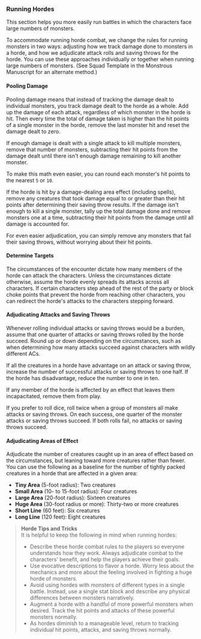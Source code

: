 ### Running Hordes

This section helps you more easily run battles in which the characters face large numbers of monsters.

To accommodate running horde combat, we change the rules for running monsters in two ways: adjusting how we track damage done to monsters in a horde, and how we adjudicate attack rolls and saving throws for the horde.
You can use these approaches individually or together when running large numbers of monsters.
(See <span class="monster monster-Squad_Template_squad_template">Squad Template</span> in the Monstrous Manuscript for an alternate method.)

#### Pooling Damage

Pooling damage means that instead of tracking the damage dealt to individual monsters, you track damage dealt to the horde as a whole.
Add up the damage of each attack, regardless of which monster in the horde is hit.
Then every time the total of damage taken is higher than the hit points of a single monster in the horde, remove the last monster hit and reset the damage dealt to zero.

If enough damage is dealt with a single attack to kill multiple monsters, remove that number of monsters, subtracting their hit points from the damage dealt until there isn't enough damage remaining to kill another monster.

To make this math even easier, you can round each monster's hit points to the nearest `5` or `10`.

If the horde is hit by a damage-dealing area effect (including spells), remove any creatures that took damage equal to or greater than their hit points after determining their saving throw results.
If the damage isn't enough to kill a single monster, tally up the total damage done and remove monsters one at a time, subtracting their hit points from the damage until all damage is accounted for.

For even easier adjudication, you can simply remove any monsters that fail their saving throws, without worrying about their hit points.

#### Determine Targets

The circumstances of the encounter dictate how many members of the horde can attack the characters.
Unless the circumstances dictate otherwise, assume the horde evenly spreads its attacks across all characters.
If certain characters step ahead of the rest of the party or block choke points that prevent the horde from reaching other characters, you can redirect the horde's attacks to the characters stepping forward.

#### Adjudicating Attacks and Saving Throws

Whenever rolling individual attacks or saving throws would be a burden, assume that one quarter of attacks or saving throws rolled by the horde succeed.
Round up or down depending on the circumstances, such as when determining how many attacks succeed against characters with wildly different ACs.

If all the creatures in a horde have advantage on an attack or saving throw, increase the number of successful attacks or saving throws to one half.
If the horde has disadvantage, reduce the number to one in ten.

If any member of the horde is affected by an effect that leaves them incapacitated, remove them from play.

If you prefer to roll dice, roll twice when a group of monsters all make attacks or saving throws.
On each success, one quarter of the monster attacks or saving throws succeed.
If both rolls fail, no attacks or saving throws succeed.

#### Adjudicating Areas of Effect

Adjudicate the number of creatures caught up in an area of effect based on the circumstances, but leaning toward more creatures rather than fewer.
You can use the following as a baseline for the number of tightly packed creatures in a horde that are affected in a given area:

- **Tiny Area** (5-foot radius): Two creatures
- **Small Area** (10- to 15-foot radius): Four creatures
- **Large Area** (20-foot radius): Sixteen creatures
- **Huge Area** (30-foot radius or more): Thirty-two or more creatures
- **Short Line** (60 feet): Six creatures
- **Long Line** (120 feet): Eight creatures

<!-- style:sidebar -->
> **Horde Tips and Tricks** \
> It is helpful to keep the following in mind when running hordes:
>
> - Describe these horde combat rules to the players so everyone understands how they work.
>   Always adjudicate combat to the characters' benefit, and help the players achieve their goals.
> - Use evocative descriptions to flavor a horde.
>   Worry less about the mechanics and more about the feeling involved in fighting a huge horde of monsters.
> - Avoid using hordes with monsters of different types in a single battle.
>   Instead, use a single stat block and describe any physical differences between monsters narratively.
> - Augment a horde with a handful of more powerful monsters when desired.
>   Track the hit points and attacks of these powerful monsters normally.
> - As hordes diminish to a manageable level, return to tracking individual hit points, attacks, and saving throws normally.
